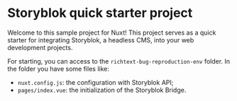 
# Storyblok quick starter project

Welcome to this sample project for Nuxt!
This project serves as a quick starter for integrating Storyblok, a headless CMS, into your web development projects.

For starting, you can access to the `richtext-bug-reproduction-env` folder.
In the folder you have some files like:

- `nuxt.config.js`: the configuration with Storyblok API;
- `pages/index.vue`: the initialization of the Storyblok Bridge.

